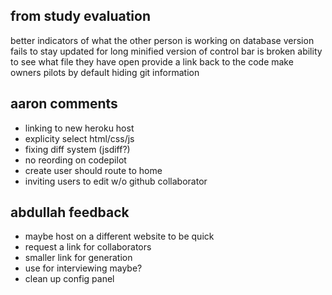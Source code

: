 ## from study evaluation

better indicators of what the other person is working on
database version fails to stay updated for long
minified version of control bar is broken
ability to see what file they have open
provide a link back to the code
make owners pilots by default
hiding git information


## aaron comments

- linking to new heroku host
- explicity select html/css/js
- fixing diff system (jsdiff?)
- no reording on codepilot
- create user should route to home
- inviting users to edit w/o github collaborator

## abdullah feedback

- maybe host on a different website to be quick
- request a link for collaborators
- smaller link for generation
- use for interviewing maybe?
- clean up config panel

